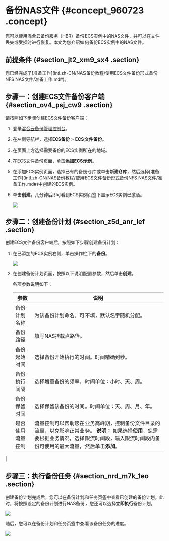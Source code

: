 # 备份NAS文件 {#concept_960723 .concept}

您可以使用混合云备份服务（HBR）备份ECS实例中的NAS文件，并可以在文件丢失或受损时进行恢复。本文为您介绍如何备份ECS实例中的NAS文件。

## 前提条件 {#section_jt2_xm9_sx4 .section}

您已经完成了[准备工作](intl.zh-CN/NAS备份教程/使用ECS文件备份形式备份NFS NAS文件/准备工作.md#)。

## 步骤一：创建ECS文件备份客户端 {#section_ov4_psj_cw9 .section}

请按照如下步骤创建ECS文件备份客户端：

1.  登录[混合云备份管理控制台](https://hbr.console.aliyun.com)。
2.  在左侧导航栏，选择**ECS备份** \> **ECS文件备份**。
3.  在页面上方选择需要备份的ECS实例所在的地域。
4.  在ECS文件备份页面，单击**添加ECS示例**。
5.  在添加ECS实例页面，选择已有的备份仓库或单击**新建仓库**，然后选择[准备工作](intl.zh-CN/NAS备份教程/使用ECS文件备份形式备份NFS NAS文件/准备工作.md#)中创建的ECS实例。
6.  单击**创建**，几分钟后即可看到ECS实例页签下显示ECS实例已激活。

    ![](http://static-aliyun-doc.oss-cn-hangzhou.aliyuncs.com/assets/img/776277/156473474150609_zh-CN.png)


## 步骤二：创建备份计划 {#section_z5d_anr_lef .section}

创建ECS文件备份客户端后，按照如下步骤创建备份计划：

1.  在已添加的ECS实例右侧，单击操作栏下的**备份**。

    ![](http://static-aliyun-doc.oss-cn-hangzhou.aliyuncs.com/assets/img/776277/156473474250614_zh-CN.png)

2.  在创建备份计划页面，按照以下说明配置参数，然后单击**创建**。

    各项参数说明如下：

    |参数|说明|
    |--|--|
    |备份计划名称|为该备份计划命名。可不填，默认名字随机分配。|
    |备份路径|填写NAS挂载点路径。|
    |备份起始时间|选择备份开始执行的时间。时间精确到秒。|
    |备份执行间隔|选择增量备份的频率。时间单位：小时、天、周。|
    |备份保留时间|选择保留该备份的时间。时间单位：天、周、月、年。|
    |是否使用流量控制|流量控制可以帮助您在业务高峰期，控制备份文件目录的流量，以免影响正常业务。 **说明：** 如果选择**使用**，您需要根据业务情况，选择限流时间段，输入限流时间段内备份可使用的最大流量，然后单击**添加**。

 |


## 步骤三：执行备份任务 {#section_nrd_m7k_1eo .section}

创建备份计划完成后，您可以在备份计划和任务页签中查看已创建的备份计划。此时，将按照设定的备份计划进行NAS备份，您还可以选择**立即执行**备份计划。

![](http://static-aliyun-doc.oss-cn-hangzhou.aliyuncs.com/assets/img/776277/156473474250624_zh-CN.jpg)

随后，您可以在备份计划和任务页签中查看该备份任务的进度。

![](http://static-aliyun-doc.oss-cn-hangzhou.aliyuncs.com/assets/img/776277/156473474250627_zh-CN.png)

